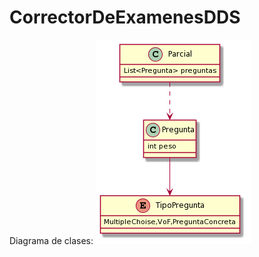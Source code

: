 # CorrectorDeExamenesDDS

Diagrama de clases:
<img src = "LSuz2iCm30NWNQVG0PASe8I0QQSMCfJk8XMjmB6D9K-XTwy7czBjmVVqiwXHjh9xS9vKSQMy2Va3hg9sMZE_IZ2QCRMa09zMxNY01CF46YkTGzdnBYd-z5QyIVBitb6KXqUy31rT35jcepe8q4xZDCtO2z03ZkFyjnSM3i_wznS0.png">
